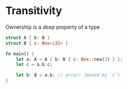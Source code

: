 # Transitivity

Ownership is a *deep* property of a type

```rust
struct A { b: B }
struct B { c: Box<i32> }

fn main() {
    let a: A = A { b: B { c: Box::new(2) } };
    let c = a.b.c;

    let b: B = a.b; // error! (moved by `c`)
}
```
